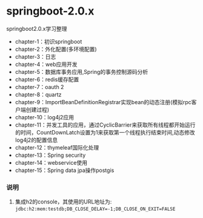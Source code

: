# springboot-2.0.x
springboot2.0.x学习整理

- chapter-1：初识springboot 
- chapter-2：外化配置(多环境配置)
- chapter-3：日志
- chapter-4：web应用开发
- chapter-5：数据库事务应用,Spring的事务控制源码分析
- chapter-6：redis缓存配置
- chapter-7：oauth 2
- chapter-8：quartz
- chapter-9：ImportBeanDefinitionRegistrar实现bean的动态注册(模拟rpc客户端创建过程)
- chapter-10：log4j2应用
- chapter-11：并发工具的应用，通过CyclicBarrier来获取所有线程都开始运行的时间，CountDownLatch设置为1来获取第一个线程执行结束时间,动态修改log4j2的配置信息
- chapter-12：thymeleaf国际化处理
- chapter-13：Spring security
- chapter-14：webservice使用
- chapter-15：Spring data jpa操作postgis

### 说明
1. 集成h2的console，其使用的URL地址为: `jdbc:h2:mem:testdb;DB_CLOSE_DELAY=-1;DB_CLOSE_ON_EXIT=FALSE`